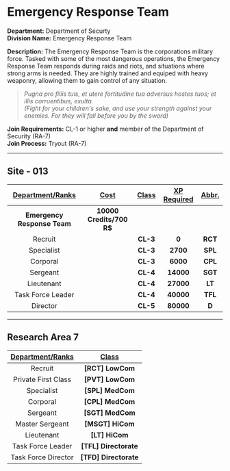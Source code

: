 # Emergency Response Team

**Department:** Department of Securty  
**Division Name:** Emergency Response Team

**Description:** The Emergency Response Team is the corporations military force. Tasked with some of the most dangerous operations, the Emergency Response Team responds during raids and riots, and situations where strong arms is needed. They are highly trained and equiped with heavy weaponry, allowing them to gain control of any situation.

> *Pugna pro filiis tuis, et utere fortitudine tua adversus hostes tuos; et illis corruentibus, exulta.*  
> *(Fight for your children's sake, and use your strength against your enemies. For they will fall before you by the sword)*

**Join Requirements:** CL-1 or higher **and** member of the Department of Security (RA-7)  
**Join Process:** Tryout (RA-7)

---

## Site - 013

| **<ins>Department/Ranks</ins>** | **<ins>Cost</ins>** | **<ins>Class</ins>** | **<ins>XP Required</ins>** | **<ins>Abbr.</ins>** |
|:---:|:---:|:---:|:---:|:---:|
| **Emergency Response Team** | **10000 Credits/700 R$** |  |  |  |
| Recruit |  | **CL-3** | **0** | **RCT** |
| Specialist |  | **CL-3** | **2700** | **SPL** |
| Corporal |  | **CL-3** | **6000** | **CPL** |
| Sergeant |  | **CL-4** | **14000** | **SGT** |
| Lieutenant |  | **CL-4** | **27000** | **LT** |
| Task Force Leader |  | **CL-4** | **40000** | **TFL** |
| Director |  | **CL-5** | **80000** | **D** |

---

## Research Area 7
| **<ins>Department/Ranks</ins>** | **<ins>Class</ins>** |
|:---:|:---:|
| Recruit | **[RCT] LowCom** |
| Private First Class | **[PVT] LowCom** |
| Specialist | **[SPL] MedCom** |
| Corporal | **[CPL] MedCom** |
| Sergeant | **[SGT] MedCom** |
| Master Sergeant | **[MSGT] HiCom** |
| Lieutenant | **[LT] HiCom** |
| Task Force Leader | **[TFL] Directorate** |
| Task Force Director | **[TFD] Directorate** |
